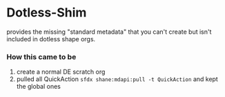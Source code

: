 # Dotless-Shim

provides the missing "standard metadata" that you can't create but isn't included in dotless shape orgs.


### How this came to be

1. create a normal DE scratch org
2. pulled all QuickAction `sfdx shane:mdapi:pull -t QuickAction` and kept the global ones